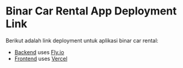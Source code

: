 # Binar Car Rental App Deployment Link

Berikut adalah link deployment untuk aplikasi binar car rental:

- [Backend](https://binar-rental-backend-app.fly.dev) uses [Fly.io](https://fly.io/)
- [Frontend](https://library-admin-frontend.vercel.app) uses [Vercel](https://vercel.com/)